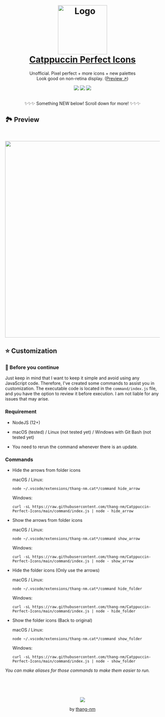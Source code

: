 <h1 align="center">
  <img src="https://raw.githubusercontent.com/thang-nm/Catppuccin-Perfect-Icons/main/logo.png" width="160" alt="Logo"/><br/>
  <a href="https://marketplace.visualstudio.com/items?itemName=thang-nm.catppuccin-perfect-icons">Catppuccin Perfect Icons</a>
</h1>

<p align="center">
  Unofficial. Pixel perfect + more icons + new palettes
  <br />
  Look good on non-retina display. (<a target="_blank" href="https://raw.githubusercontent.com/thang-nm/Catppuccin-Perfect-Icons/main/assets/previews/mocha-icons.png">Preview ↗</a>)
</p>

<p align="center">
  <img src="https://img.shields.io/github/directory-file-count/thang-nm/Catppuccin-Perfect-Icons/src/icons?label=icons&colorA=363a4f&colorB=eed49f&style=for-the-badge">
  <img src="https://img.shields.io/badge/palettes-8-_?colorA=363a4f&colorB=b7bdf8&style=for-the-badge">
  <img src="https://img.shields.io/visual-studio-marketplace/i/thang-nm.catppuccin-perfect-icons?colorA=363a4f&colorB=a6da95&style=for-the-badge">
</p>

<p align="center">
  <br />
  ✨✨✨ Something NEW below! Scroll down for more! ✨✨✨
  <br />
</p>

## 🏞️ Preview

<br />

<p align="center">
  <img width="640" src="https://raw.githubusercontent.com/thang-nm/Catppuccin-Perfect-Icons/main/assets/previews/mocha-icons@2x.png?t=20230915">
</p>

## ⭐️ Customization

### 🚦 Before you continue

Just keep in mind that I want to keep it simple and avoid using any JavaScript code. Therefore, I've created some commands to assist you in customization. The executable code is located in the `command/index.js` file, and you have the option to review it before execution. I am not liable for any issues that may arise.

### Requirement

- NodeJS (12+)

- macOS (tested) / Linux (not tested yet) / Windows with Git Bash (not tested yet)

- You need to rerun the command whenever there is an update.

### Commands

- Hide the arrows from folder icons

  macOS / Linux:

  ```
  node ~/.vscode/extensions/thang-nm.cat*/command hide_arrow
  ```

  Windows:

  ```
  curl -sL https://raw.githubusercontent.com/thang-nm/Catppuccin-Perfect-Icons/main/command/index.js | node - hide_arrow
  ```

- Show the arrows from folder icons

  macOS / Linux:

  ```
  node ~/.vscode/extensions/thang-nm.cat*/command show_arrow
  ```

  Windows:

  ```
  curl -sL https://raw.githubusercontent.com/thang-nm/Catppuccin-Perfect-Icons/main/command/index.js | node - show_arrow
  ```

- Hide the folder icons (Only use the arrows)

  macOS / Linux:

  ```
  node ~/.vscode/extensions/thang-nm.cat*/command hide_folder
  ```

  Windows:

  ```
  curl -sL https://raw.githubusercontent.com/thang-nm/Catppuccin-Perfect-Icons/main/command/index.js | node - hide_folder
  ```

- Show the folder icons (Back to original)

  macOS / Linux:

  ```
  node ~/.vscode/extensions/thang-nm.cat*/command show_folder
  ```

  Windows:

  ```
  curl -sL https://raw.githubusercontent.com/thang-nm/Catppuccin-Perfect-Icons/main/command/index.js | node - show_folder
  ```

_You can make aliases for those commands to make them easier to run._

<br />
<br />
<br />

<p align="center">
  <img src="https://raw.githubusercontent.com/catppuccin/catppuccin/main/assets/footers/gray0_ctp_on_line.png"/>
</p>

<p align="center">
  by <a href="https://github.com/thang-nm" target="_blank">thang-nm</a>
</p>
